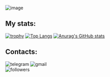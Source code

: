 ![image](https://user-images.githubusercontent.com/87475197/167685495-b68a97da-c918-4b41-9ef4-53c2d982f361.png)
## My stats:
[![trophy](https://github-profile-trophy.vercel.app/?username=armdevrus)](https://github.com/armdevrus/github-profile-trophy)
[![Top Langs](https://github-readme-stats.vercel.app/api/top-langs/?username=armdevrus&layout=compact)](https://github.com/anuraghazra/github-readme-stats)
[![Anurag's GitHub stats](https://github-readme-stats.vercel.app/api?username=armdevrus)](https://github.com/anuraghazra/github-readme-stats)
## Contacts:
<div>
<img src="https://img.shields.io/badge/Telegram-2CA5E0?style=for-the-badge&logo=telegram&logoColor=white" alt="telegram"><a href="https://t.me/ArmanAisenov" target="_blank"></a></img>
<img src="https://img.shields.io/badge/Gmail-D14836?style=for-the-badge&logo=gmail&logoColor=white" alt="gmail"><a href="https://mail.google.com/mail/u/1/#inbox?compose=CllgCKCGDMChQDnFSjXRbxQGjSGLQdVQwspmqvZzjhKmTKczspDxsMctpRXqhrXkgMHzpWZSmQV" target="_blank"></a></img>
</div>
<img src="https://img.shields.io/github/followers/armdevrus?style=social" alt="followers"/>










<!--
**armdevrus/armdevrus** is a ✨ _special_ ✨ repository because its `README.md` (this file) appears on your GitHub profile.

Here are some ideas to get you started:

- 🔭 I’m currently working on ...
- 🌱 I’m currently learning ...
- 👯 I’m looking to collaborate on ...
- 🤔 I’m looking for help with ...
- 💬 Ask me about ...
- 📫 How to reach me: ...
- 😄 Pronouns: ...
- ⚡ Fun fact: ...
-->

